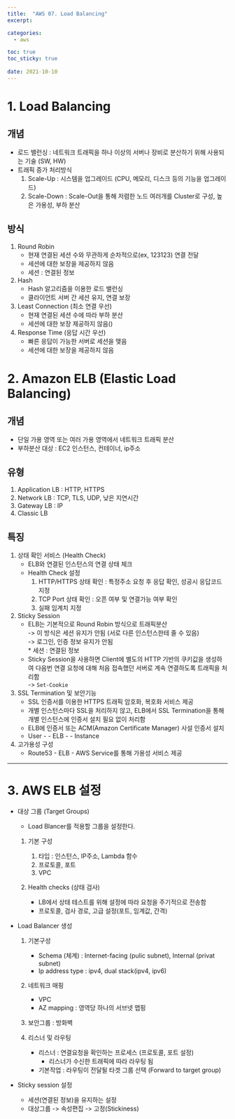 ```yaml
---
title:  "AWS 07. Load Balancing"
excerpt:

categories:
  - aws

toc: true
toc_sticky: true
 
date: 2021-10-10
---
```


# 1. Load Balancing

## 개념

-   로드 밸런싱 : 네트워크 트래픽을 하나 이상의 서버나 장비로 분산하기 위해 사용되는 기술 (SW, HW)
-   트래픽 증가 처리방식
    1.  Scale-Up : 시스템을 업그레이드 (CPU, 메모리, 디스크 등의 기능을 업그레이드)
    2.  Scale-Down : Scale-Out을 통해 저렴한 노드 여러개를 Cluster로 구성, 높은 가용성, 부하 분산

## 방식

1.  Round Robin
    -   현재 연결된 세션 수와 무관하게 순차적으로(ex, 123123) 연결 전달
    -   세션에 대한 보장을 제공하지 않음
    -   세션 : 연결된 정보
2.  Hash
    -   Hash 알고리즘을 이용한 로드 밸런싱
    -   클라이언트 서버 간 세션 유지, 연결 보장
3.  Least Connection (최소 연결 우선)
    -   현재 연결된 세션 수에 따라 부하 분산
    -   세션에 대한 보장 제공하지 않음()
4.  Response Time (응답 시간 우선)
    -   빠른 응답이 가능한 서버로 세션을 맺음
    -   세션에 대한 보장을 제공하지 않음

# 2. Amazon ELB (Elastic Load Balancing)

## 개념

-   단일 가용 영역 또는 여러 가용 영역에서 네트워크 트래픽 분산
-   부하분산 대상 : EC2 인스턴스, 컨테이너, ip주소

## 유형

1.  Application LB : HTTP, HTTPS
2.  Network LB : TCP, TLS, UDP, 낮은 지연시간
3.  Gateway LB : IP
4.  Classic LB

## 특징

1.  상태 확인 서비스 (Health Check)
    -   ELB와 연결된 인스턴스의 연결 상태 체크
    -   Health Check 설정
        1.  HTTP/HTTPS 상태 확인 : 특정주소 요청 후 응답 확인, 성공시 응답코드 지정
        2.  TCP Port 상태 확인 : 오픈 여부 및 연결가능 여부 확인
        3.  실패 임계치 지정
2.  Sticky Session
    -   ELB는 기본적으로 Round Robin 방식으로 트래픽분산  
        \-> 이 방식은 세션 유지가 안됨 (서로 다른 인스턴스한테 줄 수 있음)  
        \-> 로그인, 인증 정보 유지가 안됨  
        \* 세션 : 연결된 정보
    -   Sticky Session을 사용하면 Client에 별도의 HTTP 기반의 쿠키값을 생성하여 다음번 연결 요청에 대해 처음 접속했던 서버로 계속 연결하도록 트래픽을 처리함  
        \-> `Set-Cookie`
3.  SSL Termination 및 보안기능
    -   SSL 인증서를 이용한 HTTPS 트래픽 암호화, 복호화 서비스 제공
    -   개별 인스턴스마다 SSL을 처리하지 않고, ELB에서 SSL Termination을 통해 개별 인스턴스에 인증서 설치 필요 없이 처리함
    -   ELB에 인증서 또는 ACM(Amazon Certificate Manager) 사설 인증서 설치
    -   User - <HTTPS> - ELB - <HTTP> - Instance
4.  고가용성 구성
    -   Route53 - ELB - AWS Service를 통해 가용성 서비스 제공

---

# 3. AWS ELB 설정

-   대상 그룹 (Target Groups)
    
    -   Load Blancer를 적용할 그룹을 설정한다.
    
    1.  기본 구성
        
        1.  타입 : 인스턴스, IP주소, Lambda 함수
        2.  프로토콜, 포트
        3.  VPC
    2.  Health checks (상태 검사)
        
        -   LB에서 상태 테스트를 위해 설정에 따라 요청을 주기적으로 전송함
        -   프로토콜, 검사 경로, 고급 설정(포트, 임계값, 간격)
-   Load Balancer 생성
    
    1.  기본구성
        
        -   Schema (체계) : Internet-facing (pulic subnet), Internal (privat subnet)
        -   Ip address type : ipv4, dual stack(ipv4, ipv6)
    2.  네트워크 매핑
        
        -   VPC
        -   AZ mapping : 영역당 하나의 서브넷 맵핑
    3.  보안그룹 : 방화벽
        
    4.  리스너 및 라우팅
        
        -   리스너 : 연결요청을 확인하는 프로세스 (프로토콜, 포트 설정)
            -   리스너가 수신한 트래픽에 따라 라우팅 됨
        -   기본작업 : 라우팅이 전달될 타겟 그룹 선택 (Forward to target group)
-   Sticky session 설정
    
    -   세션(연결된 정보)을 유지하는 설정
    -   대상그룹 -> 속성편집 -> 고정(Stickiness)